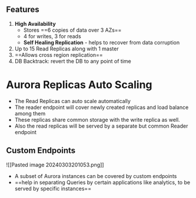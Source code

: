 ## Features

1. **High Availability**
	- Stores ==6 copies of data over 3 AZs==
	- 4 for writes, 3 for reads
	- **Self Healing Replication** - helps to recover from data corruption
2. Up to 15 Read Replicas along with 1 master
3. ==Allows cross region replication==
4. DB Backtrack: revert the DB to any point of time

# Aurora Replicas Auto Scaling

- The Read Replicas can auto scale automatically
- The reader endpoint will cover newly created replicas and load balance among them
- These replicas share common storage with the write replica as well.
- Also the read replicas will be served by a separate but common Reader endpoint


## Custom Endpoints
![[Pasted image 20240303201053.png]]
- A subset of Aurora instances can be covered by custom endpoints
- ==help in separating Queries by certain applications like analytics, to be served by specific instances==
